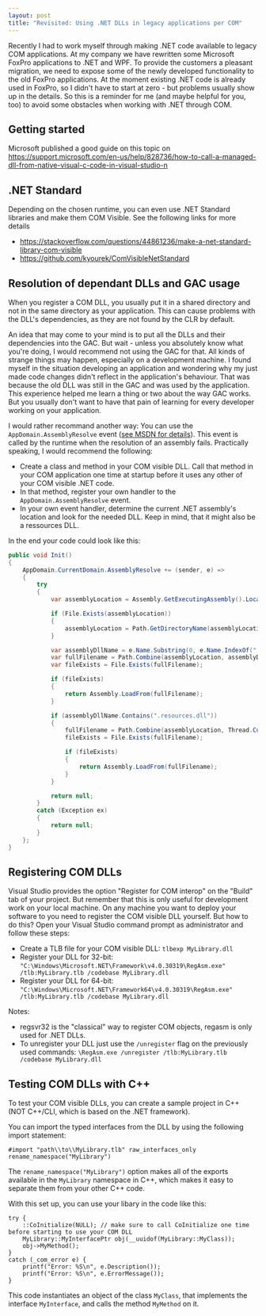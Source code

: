 ```yaml
---
layout: post
title: "Revisited: Using .NET DLLs in legacy applications per COM"
---
```


Recently I had to work myself through making .NET code available to legacy COM applications.
At my company we have rewritten some Microsoft FoxPro applications to .NET and WPF.
To provide the customers a pleasant migration, we need to expose some of the newly developed functionality to the old FoxPro applications.
At the moment existing .NET code is already used in FoxPro, so I didn't have to start at zero - but problems usually show up in the details.
So this is a reminder for me (and maybe helpful for you, too) to avoid some obstacles when working with .NET through COM.

## Getting started

Microsoft published a good guide on this topic on 
<https://support.microsoft.com/en-us/help/828736/how-to-call-a-managed-dll-from-native-visual-c-code-in-visual-studio-n>

## .NET Standard

Depending on the chosen runtime, you can even use .NET Standard libraries and make them COM Visible. 
See the following links for more details

* <https://stackoverflow.com/questions/44861236/make-a-net-standard-library-com-visible>
* <https://github.com/kyourek/ComVisibleNetStandard>

## Resolution of dependant DLLs and GAC usage
When you register a COM DLL, you usually put it in a shared directory and not in the same directory as your application. 
This can cause problems with the DLL's dependencies, as they are not found by the CLR by default.

An idea that may come to your mind is to put all the DLLs and their dependencies into the GAC. 
But wait - unless you absolutely know what you're doing, I would recommend not using the GAC for that. 
All kinds of strange things may happen, especially on a development machine. 
I found myself in the situation developing an application and wondering why my just made code changes didn't reflect in the application's behaviour.
That was because the old DLL was still in the GAC and was used by the application.
This experience helped me learn a thing or two about the way GAC works.
But you usually don't want to have that pain of learning for every developer working on your application.

I would rather recommand another way: 
You can use the `AppDomain.AssemblyResolve` event 
([see MSDN for details](https://docs.microsoft.com/en-us/dotnet/api/system.appdomain.assemblyresolve?redirectedfrom=MSDN&view=netframework-4.7.2)).
This event is called by the runtime when the resolution of an assembly fails. 
Practically speaking, I would recommend the following:

* Create a class and method in your COM visible DLL. Call that method in your COM application one time at startup before it uses any other of your COM visible .NET code.
* In that method, register your own handler to the `AppDomain.AssemblyResolve` event.
* In your own event handler, determine the current .NET assembly's location and look for the needed DLL. Keep in mind, that it might also be a ressources DLL.

In the end your code could look like this:

```C#
public void Init()
{
    AppDomain.CurrentDomain.AssemblyResolve += (sender, e) =>
    {
        try
        {
            var assemblyLocation = Assembly.GetExecutingAssembly().Location;

            if (File.Exists(assemblyLocation))
            {
                assemblyLocation = Path.GetDirectoryName(assemblyLocation);
            }

            var assemblyDllName = e.Name.Substring(0, e.Name.IndexOf(",")) + ".dll";
            var fullFilename = Path.Combine(assemblyLocation, assemblyDllName);
            var fileExists = File.Exists(fullFilename);

            if (fileExists)
            {
                return Assembly.LoadFrom(fullFilename);
            }

            if (assemblyDllName.Contains(".resources.dll"))
            {
                fullFilename = Path.Combine(assemblyLocation, Thread.CurrentThread.CurrentCulture.TwoLetterISOLanguageName, assemblyDllName);
                fileExists = File.Exists(fullFilename);

                if (fileExists)
                {
                    return Assembly.LoadFrom(fullFilename);
                }
            }

            return null;
        }
        catch (Exception ex)
        {
            return null;
        }
    };
}
```

## Registering COM DLLs

Visual Studio provides the option "Register for COM interop" on the "Build" tab of your project.
But remember that this is only useful for development work on your local machine.
On any machine you want to deploy your software to you need to register the COM visible DLL yourself.
But how to do this?
Open your Visual Studio command prompt as administrator and follow these steps:

* Create a TLB file for your COM visible DLL: `tlbexp MyLibrary.dll`
* Register your DLL for 32-bit: `"C:\Windows\Microsoft.NET\Framework\v4.0.30319\RegAsm.exe" /tlb:MyLibrary.tlb /codebase MyLibrary.dll`
* Register your DLL for 64-bit: `"C:\Windows\Microsoft.NET\Framework64\v4.0.30319\RegAsm.exe" /tlb:MyLibrary.tlb /codebase MyLibrary.dll`

Notes:

* regsvr32 is the "classical" way to register COM objects, regasm is only used for .NET DLLs.
* To unregister your DLL just use the `/unregister` flag on the previously used commands: `\RegAsm.exe /unregister /tlb:MyLibrary.tlb /codebase MyLibrary.dll`

## Testing COM DLLs with C++

To test your COM visible DLLs, you can create a sample project in C++ (NOT C++/CLI, which is based on the .NET framework).

You can import the typed interfaces from the DLL by using the following import statement:

```
#import "path\\to\\MyLibrary.tlb" raw_interfaces_only rename_namespace("MyLibrary")
```

The `rename_namespace("MyLibrary")` option makes all of the exports available in the `MyLibrary` namespace in C++, which makes it easy to separate them from your other C++ code.

With this set up, you can use your libary in the code like this:

```
try {
    ::CoInitialize(NULL); // make sure to call CoInitialize one time before starting to use your COM DLL
    MyLibrary::MyInterfacePtr obj(__uuidof(MyLibrary::MyClass));
    obj->MyMethod();
}
catch (_com_error e) {
    printf("Error: %S\n", e.Description());
    printf("Error: %S\n", e.ErrorMessage());
}
```

This code instantiates an object of the class `MyClass`, that implements the interface `MyInterface`, and calls the method `MyMethod` on it.
